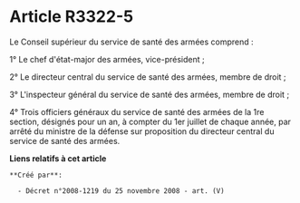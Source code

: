 # Article R3322-5

Le Conseil supérieur du service de santé des armées comprend :

1° Le chef d'état-major des armées, vice-président ;

2° Le directeur central du service de santé des armées, membre de droit ;

3° L'inspecteur général du service de santé des armées, membre de droit ;

4° Trois officiers généraux du service de santé des armées de la 1re section, désignés pour un an, à compter du 1er juillet
de chaque année, par arrêté du ministre de la défense sur proposition du directeur central du service de santé des armées.

**Liens relatifs à cet article**

	**Créé par**:

	  - Décret n°2008-1219 du 25 novembre 2008 - art. (V)
